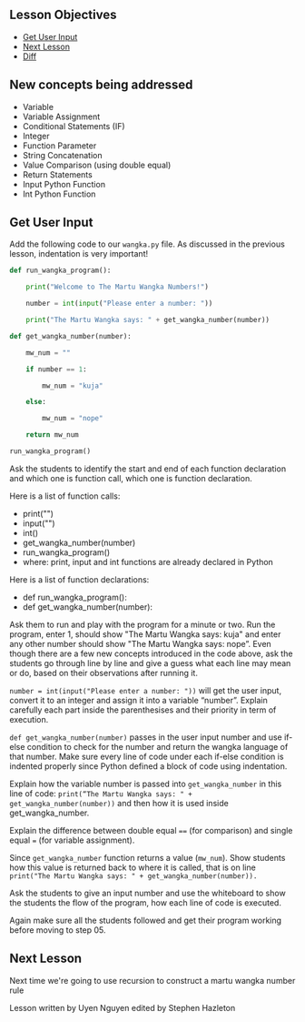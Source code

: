 ## Lesson Objectives

* [Get User Input](#get-user-input)
* [Next Lesson](#next-lesson)
* [Diff](https://github.com/lathonez/wangka/compare/lesson-three...lesson-four)

## New concepts being addressed

* Variable
* Variable Assignment
* Conditional Statements (IF)
* Integer
* Function Parameter
* String Concatenation
* Value Comparison (using double equal)
* Return Statements
* Input Python Function
* Int Python Function

## Get User Input

Add the following code to our `wangka.py` file. As discussed in the previous lesson, indentation is very important!

```python
def run_wangka_program():

    print("Welcome to The Martu Wangka Numbers!")

    number = int(input("Please enter a number: "))

    print("The Martu Wangka says: " + get_wangka_number(number))

def get_wangka_number(number):

    mw_num = ""

    if number == 1:

        mw_num = "kuja"

    else:

        mw_num = "nope"

    return mw_num

run_wangka_program()
```

Ask the students to identify the start and end of each function declaration and which one is function call, which one is function declaration.

Here is a list of function calls:
* print("")
* input("")
* int()
* get_wangka_number(number)
* run_wangka_program()
* where: print, input and int functions are already declared in Python

Here is a list of function declarations:
* def run_wangka_program():
* def get_wangka_number(number):

Ask them to run and play with the program for a minute or two. Run the program, enter 1, should show "The Martu Wangka says: kuja" and enter any other number should show "The Martu Wangka says: nope”. Even though there are a few new concepts introduced in the code above, ask the students go through line by line and give a guess what each line may mean or do, based on their observations after running it.

`number = int(input("Please enter a number: "))` will get the user input, convert it to an integer and assign it into a variable “number”. Explain carefully each part inside the parenthesises and their priority in term of execution.

`def get_wangka_number(number)` passes in the user input number and use if-else condition to check for the number and return the wangka language of that number. Make sure every line of code under each if-else condition is indented properly since Python defined a block of code using indentation.

Explain how the variable number is passed into `get_wangka_number` in this line of code: `print(“The Martu Wangka says: " + get_wangka_number(number))` and then how it is used inside get_wangka_number.

Explain the difference between double equal `==` (for comparison) and single equal `=` (for variable assignment).

Since `get_wangka_number` function returns a value (`mw_num`). Show students how this value is returned back to where it is called, that is on line `print("The Martu Wangka says: " + get_wangka_number(number)).`

Ask the students to give an input number and use the whiteboard to show the students the flow of the program, how each line of code is executed.

Again make sure all the students followed and get their program working before moving to step 05.

## Next Lesson

Next time we're going to use recursion to construct a martu wangka number rule

Lesson written by Uyen Nguyen edited by Stephen Hazleton
